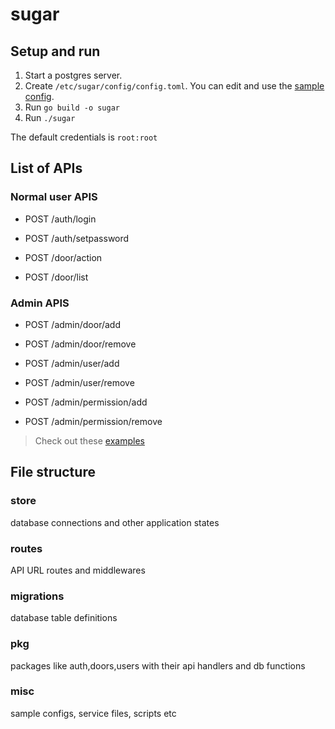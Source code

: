 # sugar

## Setup and run

1. Start a postgres server.
2. Create `/etc/sugar/config/config.toml`. You can edit and use the [sample config](misc/config.toml).
3. Run `go build -o sugar`
4. Run `./sugar`

The default credentials is `root:root`

## List of APIs

### Normal user APIS

- POST /auth/login

- POST /auth/setpassword

- POST /door/action

- POST /door/list

### Admin APIS

- POST /admin/door/add

- POST /admin/door/remove

- POST /admin/user/add

- POST /admin/user/remove

- POST /admin/permission/add

- POST /admin/permission/remove

> Check out these [examples](misc/rest/api.rest)

## File structure

### store

database connections and other application states

### routes

API URL routes and middlewares

### migrations

database table definitions

### pkg

packages like auth,doors,users with their api handlers and db functions

### misc

sample configs, service files, scripts etc
